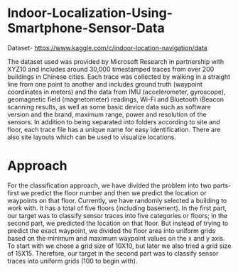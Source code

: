 # Indoor-Localization-Using-Smartphone-Sensor-Data

Dataset- https://www.kaggle.com/c/indoor-location-navigation/data

The dataset used was provided by Microsoft Research in partnership with XYZ10 and includes around 30,000 timestamped traces 
from over 200 buildings in Chinese cities. Each trace was collected by walking in a straight line from one point to another 
and includes ground truth (waypoint coordinates in meters) and the data from IMU (accelerometer, gyroscope), geomagnetic field (magnetometer) readings,
Wi-Fi and Bluetooth iBeacon scanning results, as well as some basic device data such as software version and the brand, maximum range, 
power and resolution of the sensors. In addition to being separated into folders according to site and floor, each trace file has a unique name 
for easy identification. There are also site layouts which can be used to visualize locations.

# Approach

For the classification approach, we have divided the problem into two parts- first we predict the floor number and 
then we predict the location or waypoints on that floor. Currently, we have randomly selected a building to work with. 
It has a total of five floors (including basement). In the first part, our target was to classify sensor traces into five categories or floors;
in the second part, we predicted the location on that floor. But instead of trying to predict the exact waypoint, we divided the floor area into 
uniform grids based on the minimum and maximum waypoint values on the x and y axis. To start with we chose a grid size of 10X10, 
but later we also tried a grid size of 15X15. 
Therefore, our target in the second part was to classify sensor traces into uniform grids (100 to begin with).

